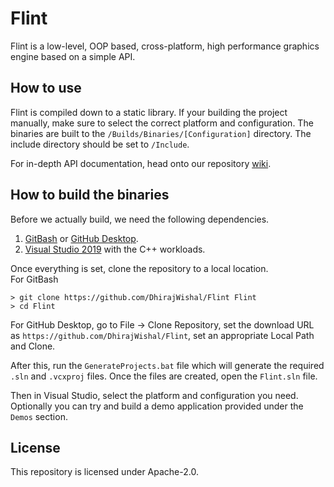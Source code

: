 
# Flint
Flint is a low-level, OOP based, cross-platform, high performance graphics engine based on a simple API.

## How to use
Flint is compiled down to a static library. If your building the project manually, make sure to select the correct platform and configuration. The binaries are built to the `/Builds/Binaries/[Configuration]` directory. The include directory should be set to `/Include`.

For in-depth API documentation, head onto our repository [wiki](https://github.com/DhirajWishal/Flint/wiki).

## How to build the binaries
Before we actually build, we need the following dependencies.
1. [GitBash](https://git-scm.com/downloads) or [GitHub Desktop](https://desktop.github.com/).
2. [Visual Studio 2019](https://visualstudio.microsoft.com/downloads/) with the C++ workloads.

Once everything is set, clone the repository to a local location. <br />
For GitBash
```
> git clone https://github.com/DhirajWishal/Flint Flint
> cd Flint
```
For GitHub Desktop, go to File -> Clone Repository, set the download URL as `https://github.com/DhirajWishal/Flint`, set an appropriate Local Path and Clone.

After this, run the `GenerateProjects.bat` file which will generate the required `.sln` and `.vcxproj` files. Once the files are created, open the `Flint.sln` file. 

Then in Visual Studio, select the platform and configuration you need. Optionally you can try and build a demo application provided under the `Demos` section. 

## License
This repository is licensed under Apache-2.0.